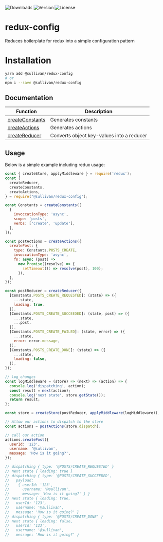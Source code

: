 ![Downloads][link-download] ![Version][link-version] ![License][link-license]

# redux-config
Reduces boilerplate for redux into a simple configuration pattern


# Installation 

```bash
yarn add @sullivan/redux-config
# or
npm i --save @sullivan/redux-config
```

## Documentation

| Function | Description |
|--|--|
| [createConstants][constant] | Generates constants |
| [createActions][action] | Generates actions |
| [createReducer][reducer] | Converts object key-values into a reducer |

[link-download]: https://img.shields.io/npm/dt/@sullivan/redux-config
[link-version]: https://img.shields.io/npm/v/@sullivan/redux-config.svg
[link-license]: https://img.shields.io/npm/l/@sullivan/redux-config.svg

[action]: https://github.com/icarus-sullivan/redux-config/blob/master/documentation/actions.md
[constant]: https://github.com/icarus-sullivan/redux-config/blob/master/documentation/constants.md
[reducer]: https://github.com/icarus-sullivan/redux-config/blob/master/documentation/reducers.md

## Usage
Below is a simple example including redux usage:

```javascript
const { createStore, applyMiddleware } = require('redux');
const {
  createReducer,
  createConstants,
  createActions,
} = require('@sullivan/redux-config');

const Constants = createConstants([
  {
    invoccationType: 'async',
    scope: 'posts',
    verbs: ['create', 'update'],
  },
]);

const postActions = createActions({
  createPost: {
    type: Constants.POSTS_CREATE,
    invoccationType: 'async',
    fn: async (post) =>
      new Promise((resolve) => {
        setTimeout(() => resolve(post), 100);
      }),
  },
});

const postReducer = createReducer({
  [Constants.POSTS_CREATE_REQUESTED]: (state) => ({
    ...state,
    loading: true,
  }),
  [Constants.POSTS_CREATE_SUCCEEDED]: (state, post) => ({
    ...state,
    ...post,
  }),
  [Constants.POSTS_CREATE_FAILED]: (state, error) => ({
    ...state,
    error: error.message,
  }),
  [Constants.POSTS_CREATE_DONE]: (state) => ({
    ...state,
    loading: false,
  }),
});

// log changes
const logMiddleware = (store) => (next) => (action) => {
  console.log('dispatching', action);
  const result = next(action);
  console.log('next state', store.getState());
  return result;
};

const store = createStore(postReducer, applyMiddleware(logMiddleware));

// Allow our actions to dispatch to the store
const actions = postActions(store.dispatch);

// call our action
actions.createPost({
  userId: '123',
  username: '@sullivan',
  message: 'How is it going?',
});

// dispatching { type: '@POSTS/CREATE_REQUESTED' }
// next state { loading: true }
// dispatching { type: '@POSTS/CREATE_SUCCEEDED',
//   payload:
//    { userId: '123',
//      username: '@sullivan',
//      message: 'How is it going?' } }
// next state { loading: true,
//   userId: '123',
//   username: '@sullivan',
//   message: 'How is it going?' }
// dispatching { type: '@POSTS/CREATE_DONE' }
// next state { loading: false,
//   userId: '123',
//   username: '@sullivan',
//   message: 'How is it going?' }
```
